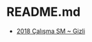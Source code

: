 # README.md

<!--Index-->

- [2018 Çalışma SM ~ Gizli](2018%20%C3%87al%C4%B1%C5%9Fma%20SM%20~%20Gizli.pdf)

<!--Index-->
